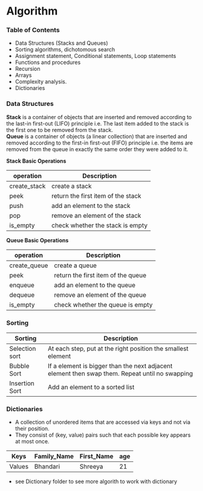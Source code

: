 # Algorithm

### Table of Contents

* Data Structures (Stacks and Queues)
* Sorting algorithms, dichotomous search
* Assignment statement, Conditional statements, Loop statements
* Functions and procedures
* Recursion
* Arrays
* Complexity analysis.
* Dictionaries


### Data Structures

<b>Stack</b> is a container of objects that are inserted and removed according to the last-in first-out (LIFO) principle i.e. The last item added to the stack is the first one to be removed from the stack.</br>
<b>Queue</b> is a container of objects (a linear collection) that are inserted and removed according to the first-in first-out (FIFO) principle i.e. the items are removed from the queue in exactly the same order they were added to it.

<b>Stack Basic Operations</b>

operation  | Description
------------- | -------------
create_stack  | create a stack
peek  |return the first item of the stack
push  | add an element to the stack
pop  |  remove an element of the stack
is_empty  | check whether the stack is empty

<b>Queue Basic Operations</b>

operation  | Description
------------- | -------------
create_queue  | create a queue
peek  |return the first item of the queue
enqueue  | add an element to the queue
dequeue  |  remove an element of the queue
is_empty  | check whether the queue is empty

### Sorting

Sorting  | Description
------------- | -------------
Selection sort  | At each step, put at the right position the smallest element
Bubble Sort  | If a element is bigger than the next adjacent element then swap them. Repeat until no swapping
Insertion Sort  | Add an element to a sorted list

### Dictionaries

* A collection of unordered items that are accessed via keys and not via their position.
* They consist of (key, value) pairs such that each possible key appears at most once.

Keys  | Family_Name | First_Name | age
------------- | -------------  | ------------- | -------------
Values  | Bhandari | Shreeya | 21

* see Dictionary folder to see more algorith to work with dictionary





